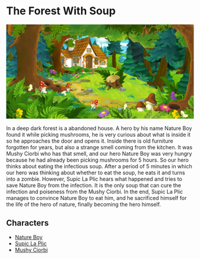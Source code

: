 # The Forest With Soup

![poster](../images/the-forest.png)

In a deep dark forest is a abandoned house. A hero by his name Nature Boy found it while picking mushrooms, he is very curious about what is inside it so he approaches the door and opens it.
Inside there is old furniture forgotten for years, but also a strange smell coming from the kitchen. It was Mushy Ciorbi who has that smell, and our hero Nature Boy was very hungry because he had already been picking mushrooms for 5 hours.
So our hero thinks about eating the infectious soup. After a period of 5 minutes in which our hero was thinking about whether to eat the soup, he eats it and turns into a zombie. However, Supic La Plic hears what happened and tries to save Nature Boy from the infection. It is the only soup that can cure the infection and poiseness from the Mushy Ciorbi. 
In the end, Supic La Plic manages to convince Nature Boy to eat him, and he sacrificed himself for the life of the hero of nature, finally becoming the hero himself.

## Characters

- [Nature Boy](../heroes/nature-boy.md)
- [Supic La Plic](../heroes/supic-la-plic.md)
- [Mushy Ciorbi](../villains/mushy-ciorbi.md)